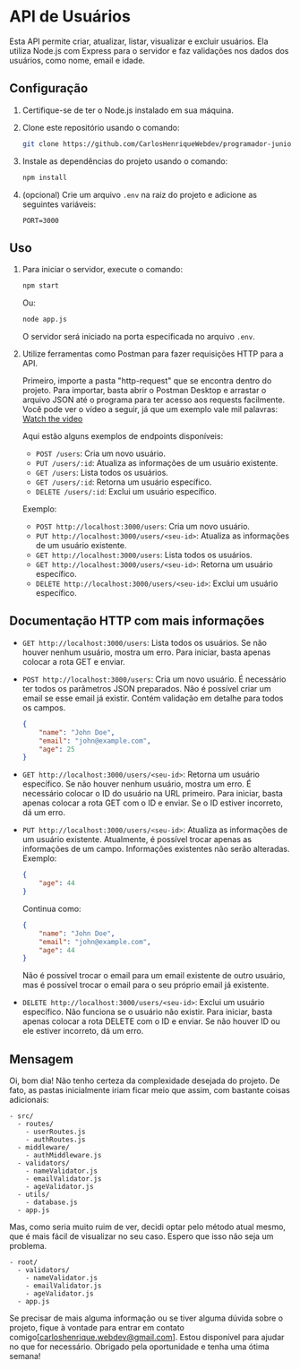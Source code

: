 # API de Usuários

Esta API permite criar, atualizar, listar, visualizar e excluir usuários. Ela utiliza Node.js com Express para o servidor e faz validações nos dados dos usuários, como nome, email e idade.

## Configuração

1. Certifique-se de ter o Node.js instalado em sua máquina.
2. Clone este repositório usando o comando:

    ```bash
    git clone https://github.com/CarlosHenriqueWebdev/programador-junior-backend-teste-tecnico.git
    ```

3. Instale as dependências do projeto usando o comando:

    ```bash
    npm install
    ```

4. (opcional) Crie um arquivo `.env` na raiz do projeto e adicione as seguintes variáveis:

    ```plaintext
    PORT=3000
    ```

## Uso

1. Para iniciar o servidor, execute o comando:

    ```bash
    npm start
    ```

    Ou:

    ```bash
    node app.js
    ```

   O servidor será iniciado na porta especificada no arquivo `.env`.

2. Utilize ferramentas como Postman para fazer requisições HTTP para a API.

   Primeiro, importe a pasta "http-request" que se encontra dentro do projeto. Para importar, basta abrir o Postman Desktop e arrastar o arquivo JSON até o programa para ter acesso aos requests facilmente. Você pode ver o vídeo a seguir, já que um exemplo vale mil palavras: [Watch the video](https://imgur.com/a/dhiZSIG)

   Aqui estão alguns exemplos de endpoints disponíveis:

   - `POST /users`: Cria um novo usuário.
   - `PUT /users/:id`: Atualiza as informações de um usuário existente.
   - `GET /users`: Lista todos os usuários.
   - `GET /users/:id`: Retorna um usuário específico.
   - `DELETE /users/:id`: Exclui um usuário específico.

   Exemplo:

   - `POST http://localhost:3000/users`: Cria um novo usuário.
   - `PUT http://localhost:3000/users/<seu-id>`: Atualiza as informações de um usuário existente.
   - `GET http://localhost:3000/users`: Lista todos os usuários.
   - `GET http://localhost:3000/users/<seu-id>`: Retorna um usuário específico.
   - `DELETE http://localhost:3000/users/<seu-id>`: Exclui um usuário específico.

## Documentação HTTP com mais informações

- `GET http://localhost:3000/users`: Lista todos os usuários. Se não houver nenhum usuário, mostra um erro. Para iniciar, basta apenas colocar a rota GET e enviar.

- `POST http://localhost:3000/users`: Cria um novo usuário. É necessário ter todos os parâmetros JSON preparados. Não é possível criar um email se esse email já existir. Contém validação em detalhe para todos os campos.

    ```json
    {
        "name": "John Doe",
        "email": "john@example.com",
        "age": 25
    }
    ```

- `GET http://localhost:3000/users/<seu-id>`: Retorna um usuário específico. Se não houver nenhum usuário, mostra um erro. É necessário colocar o ID do usuário na URL primeiro. Para iniciar, basta apenas colocar a rota GET com o ID e enviar. Se o ID estiver incorreto, dá um erro.

- `PUT http://localhost:3000/users/<seu-id>`: Atualiza as informações de um usuário existente. Atualmente, é possível trocar apenas as informações de um campo. Informações existentes não serão alteradas. Exemplo:

    ```json
    {
        "age": 44
    }
    ```

   Continua como:

    ```json
    {
        "name": "John Doe",
        "email": "john@example.com",
        "age": 44
    }
    ```

   Não é possível trocar o email para um email existente de outro usuário, mas é possível trocar o email para o seu próprio email já existente.

- `DELETE http://localhost:3000/users/<seu-id>`: Exclui um usuário específico. Não funciona se o usuário não existir. Para iniciar, basta apenas colocar a rota DELETE com o ID e enviar. Se não houver ID ou ele estiver incorreto, dá um erro.

## Mensagem

Oi, bom dia! Não tenho certeza da complexidade desejada do projeto. De fato, as pastas inicialmente iriam ficar meio que assim, com bastante coisas adicionais:

```plaintext
- src/
  - routes/
    - userRoutes.js
    - authRoutes.js
  - middleware/
    - authMiddleware.js
  - validators/
    - nameValidator.js
    - emailValidator.js
    - ageValidator.js
  - utils/
    - database.js
  - app.js
```

Mas, como seria muito ruim de ver, decidi optar pelo método atual mesmo, que é mais fácil de visualizar no seu caso. Espero que isso não seja um problema.

```plaintext
- root/
  - validators/
    - nameValidator.js
    - emailValidator.js
    - ageValidator.js
  - app.js
```

Se precisar de mais alguma informação ou se tiver alguma dúvida sobre o projeto, fique à vontade para entrar em contato comigo[carloshenrique.webdev@gmail.com]. Estou disponível para ajudar no que for necessário. Obrigado pela oportunidade e tenha uma ótima semana!